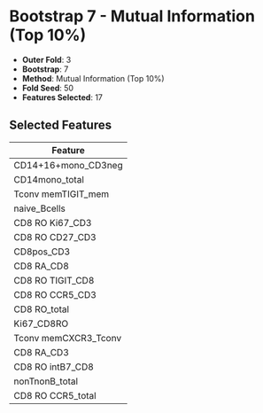 # Bootstrap 7 - Mutual Information (Top 10%)

- **Outer Fold**: 3
- **Bootstrap**: 7
- **Method**: Mutual Information (Top 10%)
- **Fold Seed**: 50
- **Features Selected**: 17

## Selected Features

| Feature |
|---------|
| CD14+16+mono_CD3neg |
| CD14mono_total |
| Tconv memTIGIT_mem |
| naive_Bcells |
| CD8  RO Ki67_CD3 |
| CD8 RO CD27_CD3 |
| CD8pos_CD3 |
| CD8 RA_CD8 |
| CD8 RO TIGIT_CD8 |
| CD8 RO CCR5_CD3 |
| CD8 RO_total |
| Ki67_CD8RO |
| Tconv memCXCR3_Tconv |
| CD8 RA_CD3 |
| CD8 RO intB7_CD8 |
| nonTnonB_total |
| CD8 RO CCR5_total |
